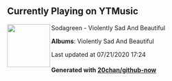 ## Currently Playing on YTMusic

[<img align="left" width="100" src="https://lh3.googleusercontent.com/Zu5did6sjuNeGw3vf4iSxsMyEJ4lc6rPysVMJOtH800aklaNsc-b06fz_w5BhgXSLRL9RJZ_F9o_yck">](https://music.youtube.com/channel/UC_hqZWcuNgQnRTulFy6BN7w)

Sodagreen - Violently Sad And Beautiful

**Albums**: Violently Sad And Beautiful

Last updated at 07/21/2020 17:24

#### Generated with [20chan/github-now](https://github.com/20chan/github-now)


<!--
**20chan/20chan** is a ✨ _special_ ✨ repository because its `README.md` (this file) appears on your GitHub profile.

Here are some ideas to get you started:

- 🔭 I’m currently working on ...
- 🌱 I’m currently learning ...
- 👯 I’m looking to collaborate on ...
- 🤔 I’m looking for help with ...
- 💬 Ask me about ...
- 📫 How to reach me: ...
- 😄 Pronouns: ...
- ⚡ Fun fact: ...
-->
